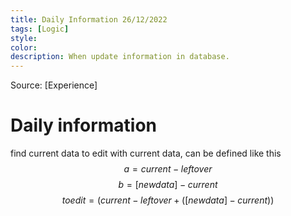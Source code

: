 ```yaml
---
title: Daily Information 26/12/2022
tags: [Logic]
style: 
color: 
description: When update information in database.
---
```


Source: [Experience]

# Daily information
find current data to edit with current data, can be defined like this
$$ a = current - leftover$$
$$ b = [new data] - current$$
$$ to edit = (current - leftover + ([new data] - current))$$
